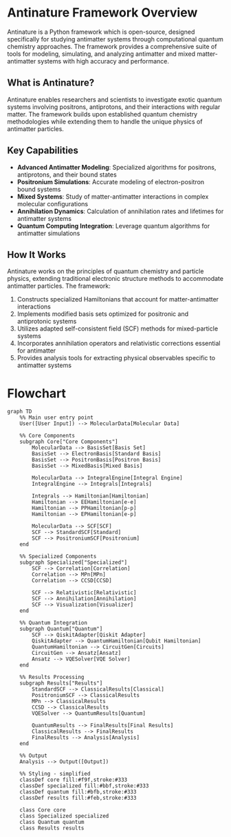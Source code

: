 # Antinature Framework Overview

Antinature is a Python framework which is open-source, designed specifically for studying antimatter systems through computational quantum chemistry approaches. The framework provides a comprehensive suite of tools for modeling, simulating, and analyzing antimatter and mixed matter-antimatter systems with high accuracy and performance.

## What is Antinature?

Antinature enables researchers and scientists to investigate exotic quantum systems involving positrons, antiprotons, and their interactions with regular matter. The framework builds upon established quantum chemistry methodologies while extending them to handle the unique physics of antimatter particles.

## Key Capabilities

- **Advanced Antimatter Modeling**: Specialized algorithms for positrons, antiprotons, and their bound states
- **Positronium Simulations**: Accurate modeling of electron-positron bound systems
- **Mixed Systems**: Study of matter-antimatter interactions in complex molecular configurations
- **Annihilation Dynamics**: Calculation of annihilation rates and lifetimes for antimatter systems
- **Quantum Computing Integration**: Leverage quantum algorithms for antimatter simulations


## How It Works

Antinature works on the principles of quantum chemistry and particle physics, extending traditional electronic structure methods to accommodate antimatter particles. The framework:

1. Constructs specialized Hamiltonians that account for matter-antimatter interactions
2. Implements modified basis sets optimized for positronic and antiprotonic systems
3. Utilizes adapted self-consistent field (SCF) methods for mixed-particle systems
4. Incorporates annihilation operators and relativistic corrections essential for antimatter
5. Provides analysis tools for extracting physical observables specific to antimatter systems


# Flowchart

```mermaid
graph TD
    %% Main user entry point
    User([User Input]) --> MolecularData[Molecular Data]
    
    %% Core Components
    subgraph Core["Core Components"]
        MolecularData --> BasisSet[Basis Set]
        BasisSet --> ElectronBasis[Standard Basis]
        BasisSet --> PositronBasis[Positron Basis]
        BasisSet --> MixedBasis[Mixed Basis]
        
        MolecularData --> IntegralEngine[Integral Engine]
        IntegralEngine --> Integrals[Integrals]
        
        Integrals --> Hamiltonian[Hamiltonian]
        Hamiltonian --> EEHamiltonian[e-e]
        Hamiltonian --> PPHamiltonian[p-p]
        Hamiltonian --> EPHamiltonian[e-p]
        
        MolecularData --> SCF[SCF]
        SCF --> StandardSCF[Standard]
        SCF --> PositroniumSCF[Positronium]
    end
    
    %% Specialized Components
    subgraph Specialized["Specialized"]
        SCF --> Correlation[Correlation]
        Correlation --> MPn[MPn]
        Correlation --> CCSD[CCSD]
        
        SCF --> Relativistic[Relativistic]
        SCF --> Annihilation[Annihilation]
        SCF --> Visualization[Visualizer]
    end
    
    %% Quantum Integration
    subgraph Quantum["Quantum"]
        SCF --> QiskitAdapter[Qiskit Adapter]
        QiskitAdapter --> QuantumHamiltonian[Qubit Hamiltonian]
        QuantumHamiltonian --> CircuitGen[Circuits]
        CircuitGen --> Ansatz[Ansatz]
        Ansatz --> VQESolver[VQE Solver]
    end
    
    %% Results Processing
    subgraph Results["Results"]
        StandardSCF --> ClassicalResults[Classical]
        PositroniumSCF --> ClassicalResults
        MPn --> ClassicalResults
        CCSD --> ClassicalResults
        VQESolver --> QuantumResults[Quantum]
        
        QuantumResults --> FinalResults[Final Results]
        ClassicalResults --> FinalResults
        FinalResults --> Analysis[Analysis]
    end
    
    %% Output
    Analysis --> Output([Output])
    
    %% Styling - simplified
    classDef core fill:#f9f,stroke:#333
    classDef specialized fill:#bbf,stroke:#333
    classDef quantum fill:#bfb,stroke:#333
    classDef results fill:#feb,stroke:#333
    
    class Core core
    class Specialized specialized
    class Quantum quantum
    class Results results